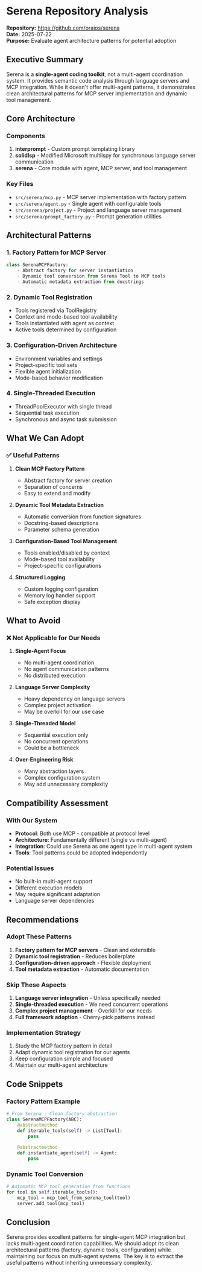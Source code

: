 # Serena Repository Analysis

**Repository:** https://github.com/oraios/serena  
**Date:** 2025-07-22  
**Purpose:** Evaluate agent architecture patterns for potential adoption

## Executive Summary

Serena is a **single-agent coding toolkit**, not a multi-agent coordination system. It provides semantic code analysis through language servers and MCP integration. While it doesn't offer multi-agent patterns, it demonstrates clean architectural patterns for MCP server implementation and dynamic tool management.

## Core Architecture

### Components
1. **interprompt** - Custom prompt templating library
2. **solidlsp** - Modified Microsoft multilspy for synchronous language server communication  
3. **serena** - Core module with agent, MCP server, and tool management

### Key Files
- `src/serena/mcp.py` - MCP server implementation with factory pattern
- `src/serena/agent.py` - Single agent with configurable tools
- `src/serena/project.py` - Project and language server management
- `src/serena/prompt_factory.py` - Prompt generation utilities

## Architectural Patterns

### 1. Factory Pattern for MCP Server
```python
class SerenaMCPFactory:
    - Abstract factory for server instantiation
    - Dynamic tool conversion from Serena Tool to MCP tools
    - Automatic metadata extraction from docstrings
```

### 2. Dynamic Tool Registration
- Tools registered via ToolRegistry
- Context and mode-based tool availability
- Tools instantiated with agent as context
- Active tools determined by configuration

### 3. Configuration-Driven Architecture
- Environment variables and settings
- Project-specific tool sets
- Flexible agent initialization
- Mode-based behavior modification

### 4. Single-Threaded Execution
- ThreadPoolExecutor with single thread
- Sequential task execution
- Synchronous and async task submission

## What We Can Adopt

### ✅ Useful Patterns

1. **Clean MCP Factory Pattern**
   - Abstract factory for server creation
   - Separation of concerns
   - Easy to extend and modify

2. **Dynamic Tool Metadata Extraction**
   - Automatic conversion from function signatures
   - Docstring-based descriptions
   - Parameter schema generation

3. **Configuration-Based Tool Management**
   - Tools enabled/disabled by context
   - Mode-based tool availability
   - Project-specific configurations

4. **Structured Logging**
   - Custom logging configuration
   - Memory log handler support
   - Safe exception display

## What to Avoid

### ❌ Not Applicable for Our Needs

1. **Single-Agent Focus**
   - No multi-agent coordination
   - No agent communication patterns
   - No distributed execution

2. **Language Server Complexity**
   - Heavy dependency on language servers
   - Complex project activation
   - May be overkill for our use case

3. **Single-Threaded Model**
   - Sequential execution only
   - No concurrent operations
   - Could be a bottleneck

4. **Over-Engineering Risk**
   - Many abstraction layers
   - Complex configuration system
   - May add unnecessary complexity

## Compatibility Assessment

### With Our System
- **Protocol**: Both use MCP - compatible at protocol level
- **Architecture**: Fundamentally different (single vs multi-agent)
- **Integration**: Could use Serena as one agent type in multi-agent system
- **Tools**: Tool patterns could be adopted independently

### Potential Issues
- No built-in multi-agent support
- Different execution models
- May require significant adaptation
- Language server dependencies

## Recommendations

### Adopt These Patterns
1. **Factory pattern for MCP servers** - Clean and extensible
2. **Dynamic tool registration** - Reduces boilerplate
3. **Configuration-driven approach** - Flexible deployment
4. **Tool metadata extraction** - Automatic documentation

### Skip These Aspects
1. **Language server integration** - Unless specifically needed
2. **Single-threaded execution** - We need concurrent operations
3. **Complex project management** - Overkill for our needs
4. **Full framework adoption** - Cherry-pick patterns instead

### Implementation Strategy
1. Study the MCP factory pattern in detail
2. Adapt dynamic tool registration for our agents
3. Keep configuration simple and focused
4. Maintain our multi-agent architecture

## Code Snippets

### Factory Pattern Example
```python
# From Serena - Clean factory abstraction
class SerenaMCPFactory(ABC):
    @abstractmethod
    def iterable_tools(self) -> List[Tool]:
        pass
    
    @abstractmethod
    def instantiate_agent(self) -> Agent:
        pass
```

### Dynamic Tool Conversion
```python
# Automatic MCP tool generation from functions
for tool in self.iterable_tools():
    mcp_tool = mcp_tool_from_serena_tool(tool)
    server.add_tool(mcp_tool)
```

## Conclusion

Serena provides excellent patterns for single-agent MCP integration but lacks multi-agent coordination capabilities. We should adopt its clean architectural patterns (factory, dynamic tools, configuration) while maintaining our focus on multi-agent systems. The key is to extract the useful patterns without inheriting unnecessary complexity.